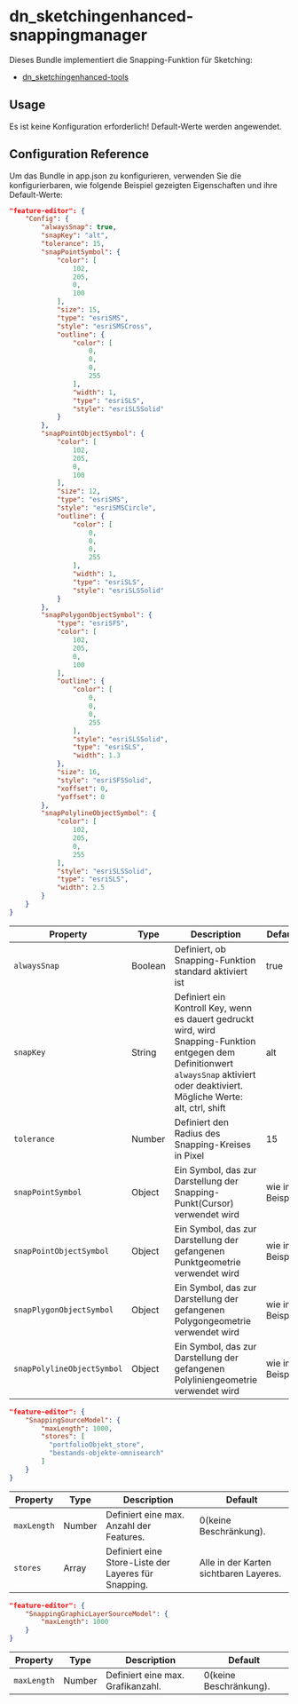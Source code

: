 # dn_sketchingenhanced-snappingmanager

Dieses Bundle implementiert die Snapping-Funktion für Sketching:
* [dn_sketchingenhanced-tools](#bundle=dn_sketchingenhanced-tools@)

## Usage

Es ist keine Konfiguration erforderlich! Default-Werte werden angewendet.

## Configuration Reference

Um das Bundle in app.json zu konfigurieren, verwenden Sie die konfigurierbaren, wie folgende Beispiel gezeigten Eigenschaften und ihre Default-Werte:

```json
"feature-editor": {
    "Config": {
        "alwaysSnap": true,
        "snapKey": "alt",
        "tolerance": 15,
        "snapPointSymbol": {
            "color": [
                102,
                205,
                0,
                100
            ],
            "size": 15,
            "type": "esriSMS",
            "style": "esriSMSCross",
            "outline": {
                "color": [
                    0,
                    0,
                    0,
                    255
                ],
                "width": 1,
                "type": "esriSLS",
                "style": "esriSLSSolid"
            }
        },
        "snapPointObjectSymbol": {
            "color": [
                102,
                205,
                0,
                100
            ],
            "size": 12,
            "type": "esriSMS",
            "style": "esriSMSCircle",
            "outline": {
                "color": [
                    0,
                    0,
                    0,
                    255
                ],
                "width": 1,
                "type": "esriSLS",
                "style": "esriSLSSolid"
            }
        },
        "snapPolygonObjectSymbol": {
            "type": "esriSFS",
            "color": [
                102,
                205,
                0,
                100
            ],
            "outline": {
                "color": [
                    0,
                    0,
                    0,
                    255
                ],
                "style": "esriSLSSolid",
                "type": "esriSLS",
                "width": 1.3
            },
            "size": 16,
            "style": "esriSFSSolid",
            "xoffset": 0,
            "yoffset": 0
        },
        "snapPolylineObjectSymbol": {
            "color": [
                102,
                205,
                0,
                255
            ],
            "style": "esriSLSSolid",
            "type": "esriSLS",
            "width": 2.5
        }
    }
}
```

|Property                         |Type     |Description|Default
|---------------------------------|---------|-----------|-----------
|`alwaysSnap`                     |Boolean  |Definiert, ob Snapping-Funktion standard aktiviert ist|true
|`snapKey`                        |String   |Definiert ein Kontroll Key, wenn es dauert gedruckt wird, wird Snapping-Funktion entgegen dem Definitionwert `alwaysSnap` aktiviert oder deaktiviert. Mögliche Werte: alt, ctrl, shift|alt
|`tolerance`                      |Number   |Definiert den Radius des Snapping-Kreises in Pixel|15
|`snapPointSymbol`                |Object   |Ein Symbol, das zur Darstellung der Snapping-Punkt(Cursor) verwendet wird|wie im Beispiel
|`snapPointObjectSymbol`          |Object   |Ein Symbol, das zur Darstellung der gefangenen Punktgeometrie verwendet wird|wie im Beispiel
|`snapPlygonObjectSymbol`         |Object   |Ein Symbol, das zur Darstellung der gefangenen Polygongeometrie verwendet wird|wie im Beispiel
|`snapPolylineObjectSymbol`       |Object   |Ein Symbol, das zur Darstellung der gefangenen Polyliniengeometrie verwendet wird|wie im Beispiel


```json
"feature-editor": {
    "SnappingSourceModel": {
        "maxLength": 1000,
        "stores": [
          "portfolioObjekt_store",
          "bestands-objekte-omnisearch"
        ]
    }
}
```

|Property               |Type     |Description|Default
|-----------------------|---------|-----------|-----------
|`maxLength`            |Number   |Definiert eine max. Anzahl der Features.|0(keine Beschränkung).
|`stores`               |Array    |Definiert eine Store-Liste der Layeres für Snapping.|Alle in der Karten sichtbaren Layeres.


```json
"feature-editor": {
    "SnappingGraphicLayerSourceModel": {
        "maxLength": 1000
    }
}
```

|Property               |Type     |Description|Default
|-----------------------|---------|-----------|-----------
|`maxLength`            |Number   |Definiert eine max. Grafikanzahl.|0(keine Beschränkung).
